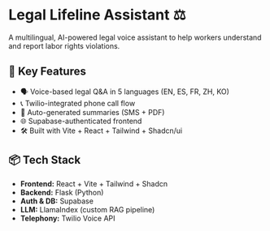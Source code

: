 # Legal Lifeline Assistant ⚖️

A multilingual, AI-powered legal voice assistant to help workers understand and report labor rights violations.

## 🧠 Key Features
- 🗣️ Voice-based legal Q&A in 5 languages (EN, ES, FR, ZH, KO)
- 📞 Twilio-integrated phone call flow
- 📄 Auto-generated summaries (SMS + PDF)
- 🌐 Supabase-authenticated frontend
- 🛠️ Built with Vite + React + Tailwind + Shadcn/ui

## 📦 Tech Stack
- **Frontend:** React + Vite + Tailwind + Shadcn
- **Backend:** Flask (Python)
- **Auth & DB:** Supabase
- **LLM:** LlamaIndex (custom RAG pipeline)
- **Telephony:** Twilio Voice API
